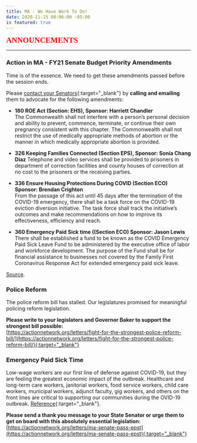 ```yaml
---
title: MA - We Have Work To Do!
date: 2020-11-15 08:06:00 -05:00
is featured: true
---
```


<span style="font-family:Papyrus; font-size:1.5em; color:red;">**ANNOUNCEMENTS**</span>

---
###  Action in MA -  FY21 Senate Budget Priority Amendments  

Time is of the essence.  We need to get these amendments passed before the session ends.
 
Please [contact your Senators](https://malegislature.gov/Search/FindMyLegislator){:target="_blank"} by **calling and emailing** them to advocate for the following amendments:

* **180 ROE Act  (Section: EHS), Sponsor: Harriett Chandler**  
The Commonwealth shall not interfere with a person’s personal decision and ability to prevent, commence, terminate, or continue their own pregnancy consistent with this chapter.  The Commonwealth shall not restrict the use of medically appropriate methods of abortion or the manner in which medically appropriate abortion is provided.

* **326 Keeping Families Connected (Section EPS), Sponsor: Sonia Chang Diaz** 
Telephone and video services shall be provided to prisoners in department of correction facilities and county houses of correction at no cost to the prisoners or the receiving parties.

* **336 Ensure Housing Protections During COVID (Section ECO) Sponsor: Brendan Crighton**  
From the passage of this act until 45 days after the termination of the COVID-19 emergency, there shall be a task force on the COVID-19 eviction diversion initiative. The task force shall track the initiative’s outcomes and make recommendations on how to improve its effectiveness, efficiency and reach.

* **360 Emergency Paid Sick time ((Section ECO) Sponsor: Jason Lewis**  
There shall be established a fund to be known as the COVID Emergency Paid Sick Leave Fund to be administered by the executive office of labor and workforce development. The purpose of the Fund shall be for financial assistance to businesses not covered by the Family First Coronavirus Response Act for extended emergency paid sick leave.

[Source](https://docs.google.com/document/d/1btC_GfOQf2oanVWyVSDR0NEfWoazN_WnFizcZ6agYTw/edit). 

### Police Reform

The police reform bill has stalled.  Our legislatures promised for meaningful policing reform legislation.

**Please write to your legislators and Governor Baker to support the strongest bill possible:**   
[https://actionnetwork.org/letters/fight-for-the-strongest-police-reform-bill/](https://actionnetwork.org/letters/fight-for-the-strongest-police-reform-bill/){:target="_blank"} 

### Emergency Paid Sick Time

Low-wage workers are our first line of defense against COVID-19, but they are feeling the greatest economic impact of the outbreak. Healthcare and long-term care workers, janitorial workers, food service workers, child care workers, municipal workers, adjunct faculty, gig workers, and others on the front lines are critical to supporting our communities during the OVID-19 outbreak. [Reference](https://www.progressivemass.com/nov-2020-house-budget-roll-call){:target="_blank"}. 

**Please send a thank you message to your State Senator or urge them to get on board with this absolutely essential legislation:** 
[https://actionnetwork.org/letters/ma-senate-pass-epst](https://actionnetwork.org/letters/ma-senate-pass-epst){:target="_blank"} 
